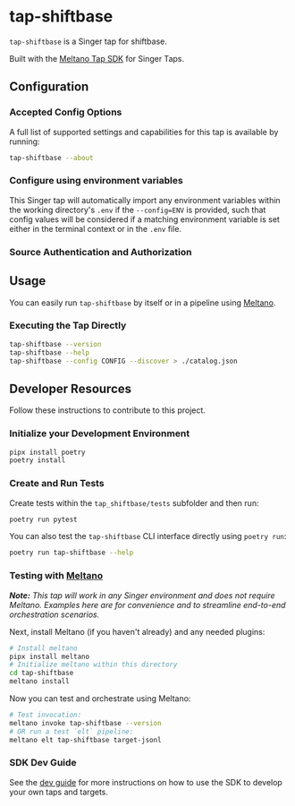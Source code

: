 # tap-shiftbase

`tap-shiftbase` is a Singer tap for shiftbase.

Built with the [Meltano Tap SDK](https://sdk.meltano.com) for Singer Taps.

<!--

Developer TODO: Update the below as needed to correctly describe the install procedure. For instance, if you do not have a PyPi repo, or if you want users to directly install from your git repo, you can modify this step as appropriate.

## Installation

Install from PyPi:

```bash
pipx install tap-shiftbase
```

Install from GitHub:

```bash
pipx install git+https://github.com/ORG_NAME/tap-shiftbase.git@main
```

-->

## Configuration

### Accepted Config Options

<!--
Developer TODO: Provide a list of config options accepted by the tap.

This section can be created by copy-pasting the CLI output from:

```
tap-shiftbase --about --format=markdown
```
-->

A full list of supported settings and capabilities for this
tap is available by running:

```bash
tap-shiftbase --about
```

### Configure using environment variables

This Singer tap will automatically import any environment variables within the working directory's
`.env` if the `--config=ENV` is provided, such that config values will be considered if a matching
environment variable is set either in the terminal context or in the `.env` file.

### Source Authentication and Authorization

<!--
Developer TODO: If your tap requires special access on the source system, or any special authentication requirements, provide those here.
-->

## Usage

You can easily run `tap-shiftbase` by itself or in a pipeline using [Meltano](https://meltano.com/).

### Executing the Tap Directly

```bash
tap-shiftbase --version
tap-shiftbase --help
tap-shiftbase --config CONFIG --discover > ./catalog.json
```

## Developer Resources

Follow these instructions to contribute to this project.

### Initialize your Development Environment

```bash
pipx install poetry
poetry install
```

### Create and Run Tests

Create tests within the `tap_shiftbase/tests` subfolder and
  then run:

```bash
poetry run pytest
```

You can also test the `tap-shiftbase` CLI interface directly using `poetry run`:

```bash
poetry run tap-shiftbase --help
```

### Testing with [Meltano](https://www.meltano.com)

_**Note:** This tap will work in any Singer environment and does not require Meltano.
Examples here are for convenience and to streamline end-to-end orchestration scenarios._

<!--
Developer TODO:
Your project comes with a custom `meltano.yml` project file already created. Open the `meltano.yml` and follow any "TODO" items listed in
the file.
-->

Next, install Meltano (if you haven't already) and any needed plugins:

```bash
# Install meltano
pipx install meltano
# Initialize meltano within this directory
cd tap-shiftbase
meltano install
```

Now you can test and orchestrate using Meltano:

```bash
# Test invocation:
meltano invoke tap-shiftbase --version
# OR run a test `elt` pipeline:
meltano elt tap-shiftbase target-jsonl
```

### SDK Dev Guide

See the [dev guide](https://sdk.meltano.com/en/latest/dev_guide.html) for more instructions on how to use the SDK to
develop your own taps and targets.
